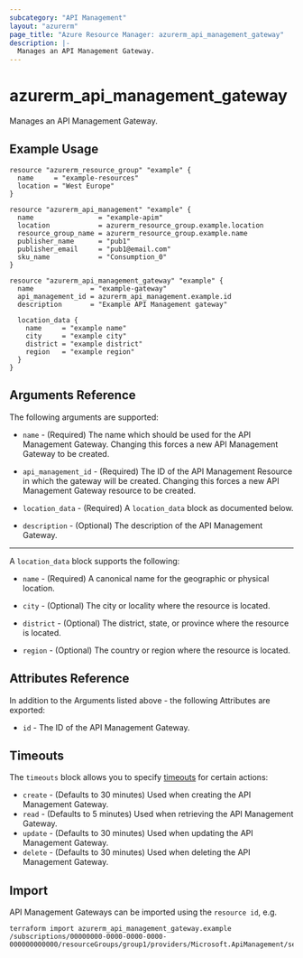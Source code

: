 ```yaml
---
subcategory: "API Management"
layout: "azurerm"
page_title: "Azure Resource Manager: azurerm_api_management_gateway"
description: |-
  Manages an API Management Gateway.
---
```


# azurerm_api_management_gateway

Manages an API Management Gateway.

## Example Usage

```hcl
resource "azurerm_resource_group" "example" {
  name     = "example-resources"
  location = "West Europe"
}

resource "azurerm_api_management" "example" {
  name                = "example-apim"
  location            = azurerm_resource_group.example.location
  resource_group_name = azurerm_resource_group.example.name
  publisher_name      = "pub1"
  publisher_email     = "pub1@email.com"
  sku_name            = "Consumption_0"
}

resource "azurerm_api_management_gateway" "example" {
  name              = "example-gateway"
  api_management_id = azurerm_api_management.example.id
  description       = "Example API Management gateway"

  location_data {
    name     = "example name"
    city     = "example city"
    district = "example district"
    region   = "example region"
  }
}
```

## Arguments Reference

The following arguments are supported:

* `name` - (Required) The name which should be used for the API Management Gateway. Changing this forces a new API Management Gateway to be created.

* `api_management_id` - (Required) The ID of the API Management Resource in which the gateway will be created. Changing this forces a new API Management Gateway resource to be created.

* `location_data` - (Required) A `location_data` block as documented below.

* `description` - (Optional) The description of the API Management Gateway.

---

A `location_data` block supports the following:

* `name` - (Required) A canonical name for the geographic or physical location.

* `city` - (Optional) The city or locality where the resource is located.

* `district` - (Optional) The district, state, or province where the resource is located.

* `region` - (Optional) The country or region where the resource is located.

## Attributes Reference

In addition to the Arguments listed above - the following Attributes are exported:

* `id` - The ID of the API Management Gateway.

## Timeouts

The `timeouts` block allows you to specify [timeouts](https://www.terraform.io/language/resources/syntax#operation-timeouts) for certain actions:

* `create` - (Defaults to 30 minutes) Used when creating the API Management Gateway.
* `read` - (Defaults to 5 minutes) Used when retrieving the API Management Gateway.
* `update` - (Defaults to 30 minutes) Used when updating the API Management Gateway.
* `delete` - (Defaults to 30 minutes) Used when deleting the API Management Gateway.

## Import

API Management Gateways can be imported using the `resource id`, e.g.

```shell
terraform import azurerm_api_management_gateway.example /subscriptions/00000000-0000-0000-0000-000000000000/resourceGroups/group1/providers/Microsoft.ApiManagement/service/service1/gateways/gateway1
```
